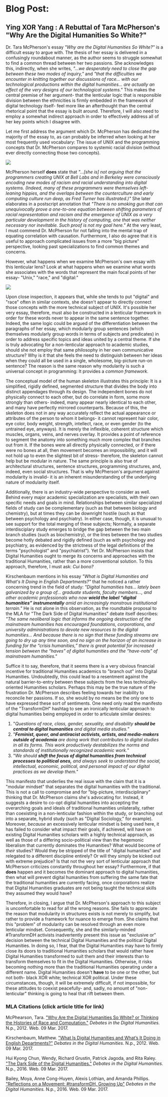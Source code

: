# Blog Post:
## Ying XOR Yang : A Rebuttal of Tara McPherson's "Why Are the Digital Humanities So White?"

  Dr. Tara McPherson's essay _"Why are the Digital Humanities So White?"_ is a difficult essay to argue with. The thesis of her essay is delivered in a confusingly roundabout manner, as the author seems to struggle somewhat to find a common thread between her two passions. She acknowledges this, indirectly, when she writes, _"...we desperately need to close the gap between these two modes of inquiry,"_ and _"that the difficulties we encounter in knitting together our discussions of race... with our technological productions within the digital humanities... are actually an effect of the very designs of our technological systems."_ This makes the central premise of her argument- that the lenticular logic that is responsible division between the ethnicities is firmly embedded in the framework of digital technology itself- feel more like an afterthought than the central rhetorical point that the essay is built around. Therefore, I will also need to employ a somewhat indirect approach in order to effectively address all of her key points which I disagree with.

  Let me first address the argument which Dr. McPherson has dedicated the majority of the essay to, as can probably be inferred when looking at her most frequently used vocabulary: The issue of UNIX and the programming concepts that Dr. McPherson compares to systemic racial division (without ever directly connecting those two concepts).
  
![](images/visualization.png)

  McPherson herself **does** state that _"...[she is] not arguing that the programmers creating UNIX at Bell Labs and in Berkeley were consciously encoding new modes of racism and racial understanding into digital systems. (Indeed, many of these programmers were themselves left-leaning hippies, and the overlaps between the counterculture and early computing culture run deep, as Fred Turner has illustrated.)"_ She later elaborates in a postscript annotation that _"There is no smoking gun that can unequivocally prove a one-to-one equation between shifting parameters of racial representation and racism and the emergence of UNIX as a very particular development in the history of computing, one that was neither necessary nor inevitable. Such proof is not my goal here."_ At the very least, I must commend Dr. McPherson for not falling into the mental trap of equating correlation with causation. Furthermore, I also do agree that it is useful to approach complicated issues from a more "big picture" perspective, looking past specializations to find common themes and concerns.  
  
  However, what happens when we examine McPherson's own essay with this lenticular lens? Look at what happens when we examine what words she associates with the words that represent the main focal points of her essay- "Unix," "race," and "digital:"

![](images/links.png)

  Upon close inspection, it appears that, while she tends to put "digital" and "race" often in similar contexts, she doesn't appear to directly connect those concepts with the more technical subject of UNIX. It's possible her very essay, therefore, must also be constructed in a lenticular framework in order for these words never to appear in the same sentence together. Indeed, the same logic could be argued of the differentiation between the paragraphs of her essay, which modularly group sentences (which themselves modularly group words in terms of subjects and predicates) in order to address specific topics and ideas united by a central theme. If she is truly advocating for a non-lenticular approach to academic studies, should she not employ that same philosophy in her own communicative structure? Why is it that she feels the need to distinguish between her ideas when they could all be used in a single, wholesome, big-picture run-on sentence? The reason is the same reason why modularity is such a universal concept in programming: It provides a _common framework_. 
  
  The conceptual model of the human skeleton illustrates this principle: It is a simplified, rigidly defined, segmented structure that divides the body into distinct appendages through its design. The independent bones do not physically connect to each other, but do correlate in form, some more strongly than others- indeed, many appear nearly identical to each other, and many have perfectly mirrored counterparts. Because of this, the skeleton does not in any way accurately reflect the actual appearance or attributes of the person to whom it belongs- it cannot represent hair color, eye color, body weight, strength, intellect, race, or even gender (to the untrained eye, anyways). It is merely the inflexible, coherent structure which muscles, organs, veins, and nerves overlay. It provides a point of reference to segment the anatomy into something much more complex that branches out from it. If the bones were all directly physically connected, or if there were no bones at all, then movement becomes an impossibility, and it will not hold up to even the slightest bit of stress- therefore, the skeleton cannot help but be modular in nature. The same principle is also true of architectural structures, sentence structures, programming structures, and, indeed, even social structures. That is why McPherson's argument against modularity is invalid- it is an inherent misunderstanding of the underlying nature of modularity itself.

 Additionally, there is an industry-wide perspective to consider as well. Behind every major academic specialization are specialists, with their own specific needs and goals in mind. Relationships between similar specialized fields of study can be complementary (such as that between biology and chemistry), but at times they can be downright hostile (such as that between psychology and psychiatry). In either case, though, it is unusual to see support for the total merging of these subjects; Normally, a separate interdisciplary study emerges to bridge the gap between the two main branch studies (such as biochemistry), or the lines between the two studies become hotly debated and rigidly defined (such as with psychology and psychiatry, as evidenced by the strictness of the legal definitions of the terms "psychologist" and "psychiatrist"). Yet Dr. McPherson insists that Digital Humanities ought to merge its concerns and approaches with the traditional Humanities, rather than a more conventional solution. To this approach, therefore, I must ask: _Cui bono?_

  Kirschenbaum mentions in his essay _"What is Digital Humanities and What's It Doing in English Departments?"_ that he noticed a rather concerning trend in the field of study: _"Digital humanities has... lately been galvanized by a group of... graduate students, faculty members..., and other academic professionals who now **wield the label “digital humanities” instrumentally** amid an increasingly monstrous institutional terrain."_ He is not alone in this observation, as the roundtable proposal to the MLA for "The Dark Side of Digital Humanities" debate itself describes: _"The same neoliberal logic that informs the ongoing destruction of the mainstream humanities has encouraged foundations, corporations, and university administrations to devote new resources to the digital humanities... And because there is no sign that these funding streams are going to dry up any time soon, and no sign on the horizon of an increase in funding for the “crisis humanities,” there is great potential for increased tension between the “haves” of digital humanities and the “have-nots” of mainstream humanities."_ 

 Suffice it to say, therefore, that it seems there is a very obvious financial incentive for traditional Humanities academics to "branch out" into Digital Humanities. Undoubtedly, this could lead to a resentment against the natural barrier-to-entry between these subjects from the less technically-oriented Humanities scholars. Perhaps this may be the true nature of the frustration Dr. McPherson describes feeling towards her inability to reconcile her passions. If so, she would by no means be the only one to have expressed these sort of sentiments. One need only read the manifesto of the "TransformDH" hashtag to see an ironically lenticular approach to digital humanities being employed in order to articulate similar desires:
  
1. "_Questions of race, class, gender, sexuality, and disability **should be central to digital humanities** and digital media studies._"
2. "_**Feminist, queer, and antiracist activists, artists, and media-makers outside of academia** are doing work that contributes to digital studies in all its forms. This work productively destabilizes the norms and standards of institutionally recognized academic work._"
3. "_We should **shift the focus of digital humanities from technical processes to political ones,** and always seek to understand the social, intellectual, economic, political, and personal impact of our digital practices as we develop them."_

This manifesto that underlies the real issue with the claim that it is a "modular mindset" that separates the digital humanities with the traditional. This is not a call to compromise and for "big-picture, interdisciplinary" thinking that Dr. McPherson claims she's advocating for. Instead, it suggests a desire to co-opt digital humanities into accepting the overarching goals and ideals of traditional humanities unilaterally, rather than coexisting in a non-lenticular fashion within the study, or branching out into a separate, hybrid study (such as "Digital Sociology," for example). Moreover, _because_ an excessively lenticular mindset is being used here, it has failed to consider what impact their goals, if achieved, will have on existing Digital Humanities scholars with a highly technical approach, as well as those of a differing socio-political view than the hegemonic liberalism that currently dominates the Humanities? What would become of _their_ studies? Would they be stripped of the title of "digital humanities" and relegated to a different discipline entirely? Or will they simply be kicked out with extreme prejudice? Is that not the very sort of lenticular approach that McPherson criticizes constantly throughout her essay? Furthermore, if that **does** happen and it becomes the dominant approach to digital humanities, then what will prevent digital humanities from suffering the same fate that the traditional humanities are currently facing, once corporations realize that Digital Humanities graduates are not being taught the technical skills they assumed they would have?

  Therefore, in closing, I argue that Dr. McPherson's approach to this subject is uncomfortable to read for all the wrong reasons. She fails to appreciate the reason that modularity in structures exists is not merely to simplify, but rather to provide a framework for nuance to emerge from. She claims that this "problem" of modularity can be resolved through an even more lenticular mindset. Consequently, she and the similarly-minded #TransformDH activists inadvertently present this issue as "exclusive or" decision between the technical Digital Humanities and the political Digital Humanities. In doing so, I fear, that the Digital Humanities may have to firmly close its doors to traditional Humanities scholars that would rather have Digital Humanities transformed to suit them and their interests than to transform themselves to fit in the Digital Humanities. Otherwise, it risks becoming nothing more than the traditional Humanities operating under a different name. Digital Humanities doesn't **have** to be one or the other, but not both- black XOR white; technical XOR political. Under these circumstances, though, it will be extremely difficult, if not impossible, for these attitudes to coexist peacefully- and, sadly, no amount of "non-lenticular" thinking is going to heal that rift between them.

### MLA Citations (click article title for link)

  McPhearson, Tara. ["Why Are the Digital Humanities So White? or Thinking the Histories of Race and Computation."](http://dhdebates.gc.cuny.edu/debates/text/29) _Debates in the Digital Humanities._ N.p., 2012. Web. 09 Mar. 2017.

  Kirschenbaum, Matthew. ["What Is Digital Humanities and What’s It Doing in English Departments?"](http://dhdebates.gc.cuny.edu/debates/text/38) _Debates in the Digital Humanities._ N.p., 2012. Web. 09 Mar. 2017.
  
  Hui Kyong Chun, Wendy, Richard Grustin, Patrick Jagoda, and Rita Raley. ["The Dark Side of the Digital Humanities."](http://dhdebates.gc.cuny.edu/debates/text/89) _Debates in the Digital Humanities._ N.p., 2016. Web. 09 Mar. 2017.
  
  Bailey, Moya, Anne Cong-Huyen, Alexis Lothian, and Amanda Phillips. ["Reflections on a Movement: #transformDH, Growing Up"](http://dhdebates.gc.cuny.edu/debates/text/59) _Debates in the Digital Humanities._ N.p., 2016. Web. 09 Mar. 2017.
  

